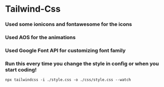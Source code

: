 # Tailwind-Css

### Used some ionicons and fontawesome for the icons 
### Used AOS for the animations
### Used Google Font API for customizing font family

### Run this every time you change the style in config or when you start coding!

```
npx tailwindcss -i ./style.css -o ./css/style.css --watch
```
